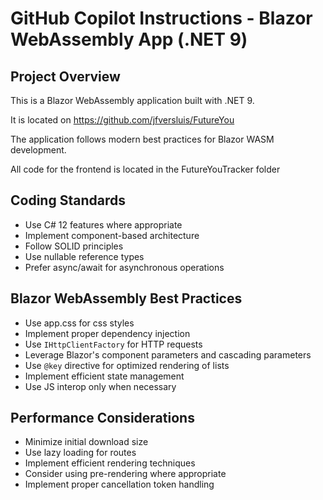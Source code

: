 # GitHub Copilot Instructions - Blazor WebAssembly App (.NET 9)

## Project Overview

This is a Blazor WebAssembly application built with .NET 9. 

It is located on https://github.com/jfversluis/FutureYou

The application follows modern best practices for Blazor WASM development.

All code for the frontend is located in the FutureYouTracker folder

## Coding Standards
- Use C# 12 features where appropriate
- Implement component-based architecture
- Follow SOLID principles
- Use nullable reference types
- Prefer async/await for asynchronous operations

## Blazor WebAssembly Best Practices
- Use app.css for css styles
- Implement proper dependency injection
- Use `IHttpClientFactory` for HTTP requests
- Leverage Blazor's component parameters and cascading parameters
- Use `@key` directive for optimized rendering of lists
- Implement efficient state management
- Use JS interop only when necessary

## Performance Considerations
- Minimize initial download size
- Use lazy loading for routes
- Implement efficient rendering techniques
- Consider using pre-rendering where appropriate
- Implement proper cancellation token handling
